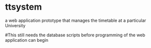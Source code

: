 # ttsystem
a web application prototype that manages the timetable at a particular University

#This still needs the database scripts before programming of the web application can begin